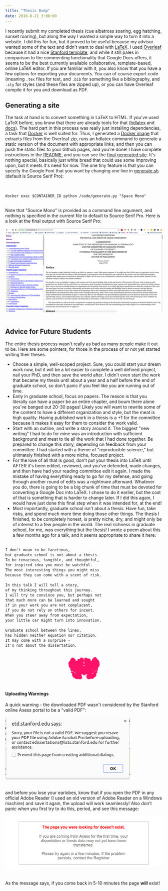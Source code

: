 ```yaml
---
title: "Thesis Dump"
date: 2016-8-21 3:00:00
---
```


I recently submit my completed thesis (cue albatross soaring, egg hatching, sunset roaring), but along the way I wanted a simple way to turn it into a website. I did this for fun, but it proved to be useful because my advisor wanted some of the text and didn't want to deal with <a href="https://en.wikipedia.org/wiki/LaTeX" target="_blank">LaTeX</a>. I used <a href="https://www.overleaf.com" target="_blank" >Overleaf</a> because it had a nice <a href="https://www.overleaf.com/latex/templates/stanford-university-phd-thesis-template-suthesis-2e-dot-sty/bdbjhjrmrvkv#.V7n4WborJCU" target="_blank">Stanford template</a>, and while it still pales in comparison to the commenting functionality that Google Docs offers, it seems to be the best currently available collaborative, template-based, online LaTeX editor. If you are familiar with it, you also know that you have a few options for exporting your documents. You can of course export code (meaning `.tex` files for text, and `.bib` for something like a bibliography, and `.sty` for styles (and these files are zipped up), or you can have Overleaf compile it for you and download as PDF. 

## Generating a site
The task at hand is to convert something in LaTeX to HTML. If you've used LaTeX before, you know that there are already tools for that ([hdlatex](http://tug.org/tex4ht/) and [docs](https://github.com/vsoch/thesis/raw/master/img/gurari.pdf)). The hard part in this process was really just installing dependencies, a task that <a href="https://www.docker.com/" target="_blank">Docker</a> is well suited for. Thus, I generated a <a href="http://www.github.com/vsoch/thesis">Docker image</a> that extracts files from the Overleaf zip, runs an hdlatex command to generate a static version of the document with appropriate links, and then you can push the static files to your Github pages, and you're done! I have complete instructions in the <a href="http://www.github.com/vsoch/thesis" target="_blank">README</a>, and you can see the <a href="https://vsoch.github.io/thesis" target="_blank" >final generated site</a>. It's nothing special, basically just white bread that could use some improving upon, but it meets it's need for now. The one tiny feature is that you can specify the Google Font that you want by changing one line in <a href="https://github.com/vsoch/thesis/blob/master/generate.sh" target="_blank">generate.sh</a> (default is Source Serif Pro):

<pre>    
<code>
docker exec $CONTAINER_ID python /code/generate.py "Space Mono"
</code>
</pre>

Note that "Source Mono" is provided as a command line argument, and nothing is specified in the current file to default to Source Serif Pro. Here is a look at the final output with Source Serif Pro:

<div>
    <img src="/assets/images/posts/thesis/thesis.png" style="width:1000px"/>
</div><br>


## Advice for Future Students
The entire thesis process wasn't really as bad as many people make it out to be. Here are some pointers, for those in the process of or not yet started writing their theses.

- Choose a simple, well-scoped project. Sure, you could start your dream work now, but it will be a lot easier to complete a well defined project, nail your PhD, and then save the world after. I didn't even start the work that became my thesis until about a year and a half before the end of graduate school, so don't panic if you feel like you are running out of time.
- Early in graduate school, focus on papers. The reason is that you literally can have a paper be an entire chapter, and boum there alone you've banged out 20-30 pages! Likely you will want to rewrite some of the content to have a different organization and style, but the meat is high quality. Having published work in a thesis is a +1 for the committee because it makes it easy for them to consider the work valid.
- Start with an outline, and write a story around it. The biggest "new writing" I had to do for mine was an introduction with sufficient background and meat to tie all the work that I had done together. Be prepared to change this story, depending on feedback from your committee. I had started with a theme of "reproducible science," but ultimately finished with a more niche, focused project.
- For the love of all that is good, don't put your thesis into LaTeX until AFTER it's been edited, reviewed, and you've defended, made changes, and then have had your reading committee edit it again. I made the mistake of having everything ready to go for my defense, and going through another round of edits was a nightmare afterward. Whatever you do, there is going to be a big chunk of time that must be devoted for converting a Google Doc into LaTeX. I chose to do it earlier, but the cost of that is something that is harder to change later. If I did this again, I would have just done this final step when it was intended for, at the end!
- Most importantly, graduate school isn't about a thesis. Have fun, take risks, and spend much more time doing those other things. The thesis I finished, to be completely honest, is pretty niche, dry, and might only be of interest to a few people in the world. The real richness in graduate school, for me, was everything but the thesis! I wrote a poem about this a few months ago for a talk, and it seems appropriate to share it here:

<pre>
<code>
I don't mean to be facetious,
but graduate school is not about a thesis.
To be tenacious, tangible, and thoughtful,
for inspired idea you must be watchful.
The most interesting things you might miss
because they can come with a scent of risk.
 
In this talk I will tell a story,
of my thinking throughout this journey.
I will try to convince you, but perhaps not
that much more can be learned and sought
if in your work you are not complacent,
if you do not rely on others for incent.
When you steer away from expectation,
your little car might turn into innovation.
 
Graduate school between the lines,
has hidden neither equation nor citation.
It may come with a surprise -
it's not about the dissertation.
</code>
</pre>

<div>
    <img src="/assets/images/posts/thesis/butterfly.png" style="width:100px;display: block;margin-left:auto;margin-right:auto"/>
</div><br>

#### Uploading Warnings
A quick warning - the downloaded PDF wasn't considered by the Stanford online Axess portal to be a "valid PDF":

<div>
    <img src="/assets/images/posts/thesis/ruhroh.png" style="width:400px"/>
</div><br>

and before you lose your earlobes, know that if you open the PDF in any official Adobe Reader (I used an old version of Adobe Reader on a Windows machine) and save it again, the upload will work seamlessly! Also don't panic when you first try to do this, period, and see this message:

<div>
    <img src="/assets/images/posts/thesis/doesntexist.png" style="width:4jekyll00px"/>
</div><br>

As the message says, if you come back in 5-10 minutes the page **will** exist!
